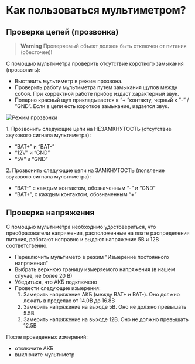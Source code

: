 # Как пользоваться мультиметром?

## Проверка цепей (прозвонка)

> **Warning** Проверяемый объект должен быть отключен от питания (обесточен)!

С помощью мультиметра проверить отсутствие короткого замыкания (прозвонить):

* Выставить мультиметр в режим прозвона.
* Проверить работу мультиметра путем замыкания щупов между собой. При корректной работе прибор издаст  характерный звук.
* Попарно красный щуп прикладывается к “+ ”контакту, черный к “-” / ”GND”. Если в цепи есть короткое замыкание, издается звук.

![Режим прозвонки](../../assets/startPDBtest.jpg)

1\. Прозвонить следующие цепи на НЕЗАМКНУТОСТЬ (отсутствие звукового сигнала мультиметра):

* “BAT+” и “BAT-”
* “12V” и “GND”
* “5V” и “GND”

2\. Прозвонить следующие цепи на ЗАМКНУТОСТЬ (появление звукового сигнала мультиметра):

* “BAT-” c каждым контактом, обозначенным “-” и “GND”
* “BAT+”, с каждым контактом, обозначенным “+”

## Проверка напряжения

С помощью мультиметра необходимо удостовериться, что преобразователи напряжения, расположенные на плате распределения питания, работают исправно и выдают напряжение 5В и 12В соответственно.

* Переключить мультиметр в режим "Измерение постоянного напряжения"
* Выбрать верхнюю границу измеряемого напряжения (в нашем случае, не более 20 В)
* Убедиться,  что АКБ подключено
* Провести следующие измерения:
   1. Замерить напряжение АКБ (между BAT+ и BAT-). Оно должно лежать в пределах от 14.0В до 16.8В
   2. Замерить напряжение на выходе 5В. Оно не должно превышать 5.5В
   3. Замерить напряжение на выходе 12В. Оно не должно превышать 12.5В

После проведенных измерений:

* отключите АКБ
* выключите мультиметр
